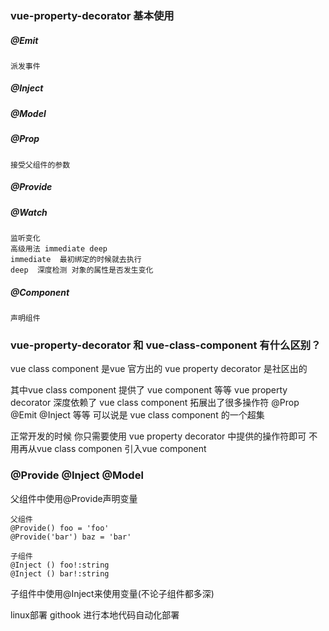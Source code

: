 ### vue-property-decorator 基本使用

##### @Emit
    派发事件
##### @Inject

##### @Model

##### @Prop
    接受父组件的参数
##### @Provide

##### @Watch
    监听变化
    高级用法 immediate deep
    immediate  最初绑定的时候就去执行
    deep  深度检测 对象的属性是否发生变化
##### @Component
    声明组件

### vue-property-decorator 和 vue-class-component 有什么区别？

vue class component 是vue 官方出的
vue property decorator 是社区出的


其中vue class component 提供了 vue component 等等
vue property decorator 深度依赖了 vue class component 拓展出了很多操作符 @Prop @Emit @Inject 等等 可以说是 vue class component 的一个超集

正常开发的时候 你只需要使用 vue property decorator 中提供的操作符即可 不用再从vue class componen 引入vue component


### @Provide  @Inject  @Model

父组件中使用@Provide声明变量
```
父组件
@Provide() foo = 'foo'
@Provide('bar') baz = 'bar'

子组件
@Inject () foo!:string
@Inject () bar!:string
```
子组件中使用@Inject来使用变量(不论子组件都多深)


linux部署 githook 进行本地代码自动化部署
